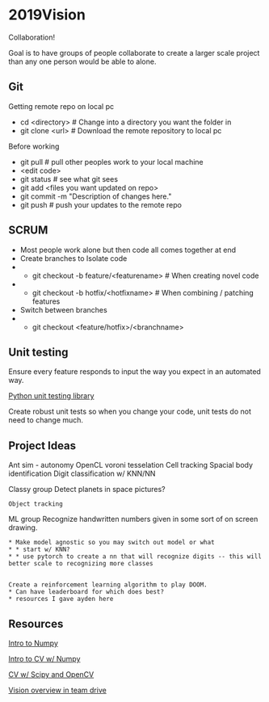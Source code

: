 # 2019Vision
Collaboration!

Goal is to have groups of people collaborate to create a larger scale project than any one person would be able to alone.

## Git
Getting remote repo on local pc
* cd <directory&gt;  # Change into a directory you want the folder in
* git clone <url&gt;  # Download the remote repository to local pc

Before working
* git pull  # pull other peoples work to your local machine
* <edit code&gt;
* git status  # see what git sees
* git add <files you want updated on repo&gt;
* git commit -m "Description of changes here."
* git push  # push your updates to the remote repo

## SCRUM
* Most people work alone but then code all comes together at end
* Create branches to Isolate code 
* * git checkout -b feature/<featurename&gt;  # When creating novel code
* * git checkout -b hotfix/<hotfixname&gt;  # When combining / patching features
* Switch between branches
* * git checkout <feature/hotfix&gt;/<branchname&gt;

## Unit testing
Ensure every feature responds to input the way you expect in an automated way.

[Python unit testing library](https://docs.python.org/3/library/unittest.html)

Create robust unit tests so when you change your code, unit tests do not need to change much.

## Project Ideas
Ant sim - autonomy
OpenCL voroni tesselation
Cell tracking
Spacial body identification
Digit classification w/ KNN/NN

Classy group
	Detect planets in space pictures?

	Object tracking

ML group
	Recognize handwritten numbers given in some sort of on screen drawing. 

    * Make model agnostic so you may switch out model or what
    * * start w/ KNN?
    * * use pytorch to create a nn that will recognize digits -- this will better scale to recognizing more classes


    Create a reinforcement learning algorithm to play DOOM.
    * Can have leaderboard for which does best?
    * resources I gave ayden here


## Resources
[Intro to Numpy](https://github.com/coledie/Monte-Carlo-Simulation)

[Intro to CV w/ Numpy](https://www.kaggle.com/coledie/intro-to-computer-vision)

[CV w/ Scipy and OpenCV](https://www.kaggle.com/coledie/intro-to-computer-vision-2)

[Vision overview in team drive](https://drive.google.com/open?id=1dT2ow6sCkQifk0xZS4s1N0_G-nCKfon1znZfymsH39w)
